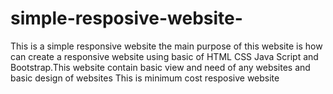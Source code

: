 # simple-resposive-website-
This is a simple responsive website the main purpose of this website is how can create a responsive website using  basic of HTML CSS Java Script and Bootstrap.This website contain basic view and need of any websites and basic design of websites
This is minimum cost resposive website 
